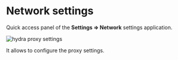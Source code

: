# Network settings

Quick access panel of the **Settings \=\> Network** settings application.

![hydra proxy settings](~/images/hydra_proxy_settings.png)

It allows to configure the proxy settings.

